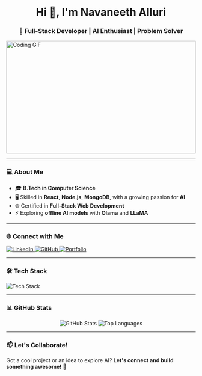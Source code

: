 <h1 align="center">Hi 👋, I'm Navaneeth Alluri</h1>
<h3 align="center">🚀 Full-Stack Developer | AI Enthusiast | Problem Solver</h3>

<img src="https://media.giphy.com/media/qgQUggAC3Pfv687qPC/giphy.gif" width="100%" height="300" alt="Coding GIF" />

---

### 💻 About Me  
- 🎓 **B.Tech in Computer Science**  
- 🖥️ Skilled in **React**, **Node.js**, **MongoDB**, with a growing passion for **AI**  
- 🌐 Certified in **Full-Stack Web Development**  
- ⚡ Exploring **offline AI models** with **Olama** and **LLaMA**  

---

### 🌐 Connect with Me  
<p align="left">
  <a href="https://linkedin.com/in/navaneeth277" target="_blank">
    <img src="https://img.shields.io/badge/LinkedIn-0077B5?style=flat&logo=linkedin&logoColor=white" alt="LinkedIn"/>
  </a>
  <a href="https://github.com/navaneeth2707" target="_blank">
    <img src="https://img.shields.io/badge/GitHub-181717?style=flat&logo=github&logoColor=white" alt="GitHub"/>
  </a>
  <a href="https://navaneeth-portfolio.com" target="_blank">
    <img src="https://img.shields.io/badge/Portfolio-FF5722?style=flat&logo=google-chrome&logoColor=white" alt="Portfolio"/>
  </a>
</p>

---

### 🛠️ Tech Stack
<p align="left">
  <img src="https://skillicons.dev/icons?i=react,nodejs,express,mongodb,javascript,html,css,mysql,vue,c" alt="Tech Stack" />
</p>

---

### 📊 GitHub Stats
<p align="center">
  <img src="https://github-readme-stats.vercel.app/api?username=navaneeth2707&show_icons=true&theme=vue-dark" alt="GitHub Stats" />
  <img src="https://github-readme-stats.vercel.app/api/top-langs/?username=navaneeth2707&layout=compact&theme=vue-dark" alt="Top Languages" />
</p>

---

### 📫 Let's Collaborate!
Got a cool project or an idea to explore AI? **Let's connect and build something awesome!** 🚀
